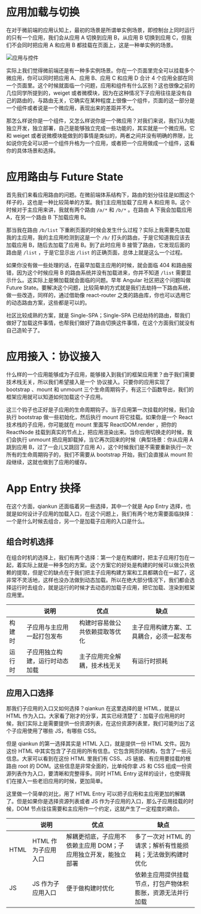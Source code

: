 # 应用加载与切换

在对于微前端的应用认知上，最初的场景是所谓单实例场景，即控制台上同时运行的只有一个应用，我们会从应用 A 切换到应用 B，从应用 B 切换到应用 C，但我们不会同时把应用 A 和应用 B 都挂载在页面上，这是一种单实例的场景。

![应用与控件](https://pic.imgdb.cn/item/6080d3d7ee52a14d787308ac.jpg)

实际上我们觉得微前端还是有一种多实例场景。你在一个页面里完全可以挂载多个微应用，你可以同时把应用 A、应用 B、应用 C 和应用 D 合计 4 个应用全部在同一个页面里。这个时候就面临一个问题，应用和组件有什么区别？这也很像之前的几位同学所提到的，weiget 或者微模块，因为在这种情况下子应用往往是没有自己的路由的，与路由无关，它确实在某种程度上很像一个组件，页面的这一部分是一个组件或者说是一个微应用，表现出来的差距并不大。

那怎么样说你是一个组件，又怎么样说你是一个微应用？对我们来说，我们认为能独立开发，独立部署，自己是能够独立完成一些功能的，其实就是一个微应用。它和 weiget 或者说微模块能做到的事情是类似的，两者之间并没有明确的界限，比如说你完全可以把一个组件升格为一个应用，或者把一个应用做成一个组件，这看你的具体场景和选择。

# 应用路由与 Future State

首先我们来看应用路由的问题。在微前端体系结构下，路由的划分往往是如图这个样子的，这也是一种比较简单的方案。我们主应用加载了应用 A 和应用 B。这个时候对于主应用来讲，我就有两个路由 `/a/*` 和 `/b/*` 。在路由 A 下我会加载应用 A，在另一个路由 B 下加载应用 B。

那当我在路由 `/b/list` 下重刷页面的时候会发生什么过程？实际上我需要先加载我的主应用，我的主应用检测到这是一个 `/b/` 打头的路由，于是它知道我应该去加载应用 B，随后去加载了应用 B。到了此时应用 B 接管了路由，它发现后面的路由是 `/list` ，于是它显示出 `/list` 的正确页面，总体上就是这么一个过程。

如果你没有做一些处理的话，在最早加载主应用的时候，就会面临 404 和路由报错，因为这个时候应用 B 的路由系统并没有加载进来，你并不知道 `/list` 需要显示什么。这实际上是懒加载就会面临的问题。早年 Angular 社区把这个问题叫做 Future State。要解决这个问题，比较简单的方式就是我们去劫持一下路由系统，做一些改造，同样的，通过借助像 react-router 之类的路由库，你也可以选用它的动态路由方案，这些都是可以的。

社区比较成熟的方案，就是 Single-SPA；Single-SPA 已经劫持的路由，帮我们做好了加载这件事情，也帮我们做好了路由切换这件事情，在这个方面我们就没有自己造轮子了。

# 应用接入：协议接入

什么样的一个应用能够成为子应用，能够接入到我们的框架应用里？由于我们需要技术栈无关，所以我们希望接入是一个 协议接入。只要你的应用实现了 bootstrap 、mount 和 unmount 三个生命周期钩子，有这三个函数导出，我们的框架应用就可以知道如何加载这个子应用。

这三个钩子也正好是子应用的生命周期钩子。当子应用第一次挂载的时候，我们会执行 bootstrap 做一些初始化，然后执行 mount 将它挂载。如果你是一个 React 技术栈的子应用，你可能就在 mount 里面写 ReactDOM.render ，把你的 ReactNode 挂载到真实的节点上，把应用渲染出来。当你应用切换走的时候，我们会执行 unmount 把应用卸载掉，当它再次回来的时候（典型场景：你从应用 A 跳到应用 B，过了一会儿又跳回了应用 A），这个时候我们是不需要重新执行一次所有的生命周期钩子的，我们不需要从 bootstrap 开始，我们会直接从 mount 阶段继续，这就也做到了应用的缓存。

# App Entry 抉择

在这个方面，qiankun 还面临着另一些选择，其中一个就是 App Entry 选择，也就是如何设计子应用的加载入口，在这个问题上，我们有两个地方需要面临抉择：一个是什么时候去组合，另一个是加载子应用的入口是什么。

## 组合时机选择

在组合时机的选择上，我们有两个选择：第一个是在构建时，把主子应用打包在一起，着实际上就是一种多包的方案。这个方案它的好处是构建的时候可以做公共依赖的提取，但是它的缺点在于我们把主子应用构建方案和工具都耦合在一起了，这非常不灵活地，这样也没办法做到动态加载。所以在绝大部分情况下，我们都会选择运行时去组合，就是运行的时候才去动态的加载子应用，把它加载、渲染到框架应用里。

|        | 说明                           | 优点                           | 缺点                                     |
| ------ | ------------------------------ | ------------------------------ | ---------------------------------------- |
| 构建时 | 子应用与主应用一起打包发布     | 构建时容易做公共依赖提取等优化 | 主子应用构建方案、工具耦合，必须一起发布 |
| 运行时 | 子应用独立构建，运行时动态加载 | 主子应用完全解耦，技术栈无关   | 有运行时损耗                             |

## 应用入口选择

那我们子应用的入口又如何选择？qiankun 在这里选择的是 HTML，就是以 HTML 作为入口。大家看了刚才的分享，其实已经清楚了：加载子应用用的时候，我们实际上是需要提供一份资源列表，在这份资源列表里，我们可能列出了这个子应用使用了哪些 JS，有哪些 CSS。

但是 qiankun 的第一选择其实是 HTML 入口，就是提供一份 HTML 文件。因为这份 HTML 中其实包含了子应用的所有信息。它包含网页的结构，包含了一些元信息。大家可以看到在这份 HTML 里我们有 CSS、JS 链接、有应用要挂载的根路由 root 的 DOM。这些信息是非常全面的，比单纯你拿 JS 和 CSS 组成一份资源列表作为入口，要清晰和完整得多。同时 HTML Entry 这样的设计，也使得我们在接入一些老旧应用的时候，更加简单。

这里做一个简单的对比，用了 HTML Entry 可以把子应用和主应用更加的解耦了。但是如果你是选择资源列表或者 JS 作为子应用的入口，那么子应用挂载的时候，DOM 节点往往需要和主应用作一个约定，这就产生了一定程度的耦合。

|      | 说明                | 优点                                                           | 缺点                                                       |
| ---- | ------------------- | -------------------------------------------------------------- | ---------------------------------------------------------- |
| HTML | HTML 作为子应用入口 | 解耦更彻底，子应用不依赖主应用 DOM；子应用独立开发，能独立部署 | 多了一次对 HTML 的请求；解析有性能损耗；无法做到构建时优化 |
| JS   | JS 作为子应用入口   | 便于做构建时优化                                               | 依赖主应用提供挂载节点，打包产物体积膨胀，资源无法并行加载 |
